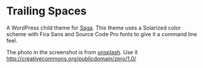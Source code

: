 Trailing Spaces
===

A WordPress child theme for [Saga](http://wordpress.org/themes/saga). 
This theme uses a Solarized color scheme with Fira Sans and Source Code Pro fonts to give it a command line feel.

The photo in the screenshot is from [unsplash](https://unsplash.com/).
Use it http://creativecommons.org/publicdomain/zero/1.0/
